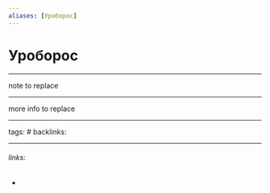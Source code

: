 ```yaml
---
aliases: [Уроборос]
---
```

# Уроборос
---
note to replace

---
more info to replace

---
tags: #
backlinks: 

---
###### links:
- 


